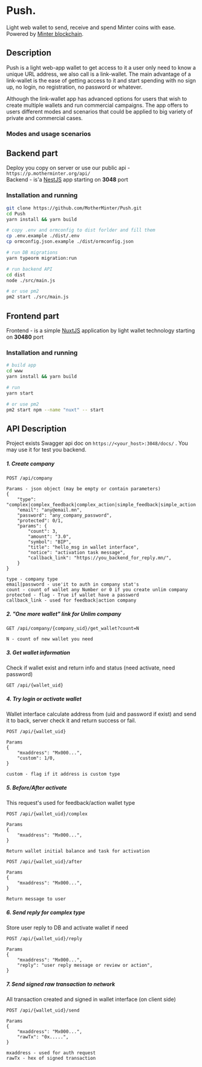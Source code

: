 # Push.
Light web wallet to send, receive and spend Minter coins with ease. Powered by <a href="https://github.com/MinterTeam" target="_blank">Minter blockchain</a>.

## Description

Push is a light web-app wallet to get access to it a user only need to know a unique URL address, we also call is a link-wallet. The main advantage of a link-wallet is the ease of getting access to it and start spending with no sign up, no login, no registration, no password or whatever. 

Although the link-wallet app has advanced options for users that wish to create multiple wallets and run commercial campaigns. The app offers to users different modes and scenarios that could be applied to big variety of private and commercial cases.

### Modes and usage scenarios

## Backend part
Deploy you copy on server or use our public api - `https://p.motherminter.org/api/`<br>
Backend - is'a <a href=https://nestjs.com/>NestJS</a> app starting on **3048** port <br>

### Installation and running
```bash
git clone https://github.com/MotherMinter/Push.git
cd Push
yarn install && yarn build

# copy .env and ormconfig to dist forlder and fill them
cp .env.example ./dist/.env
cp ormconfig.json.example ./dist/ormconfig.json

# run DB migrations
yarn typeorm migration:run

# run backend API
cd dist
node ./src/main.js

# or use pm2
pm2 start ./src/main.js
```

## Frontend part
Frontend - is a simple <a href="https://nuxtjs.org/">NuxtJS</a> application by light wallet technology starting on **30480** port<br>

### Installation and running

```bash
# build app 
cd www
yarn install && yarn build 

# run 
yarn start

# or use pm2
pm2 start npm --name "nuxt" -- start
```

## API Description
Project exists Swagger api doc on `https://<your_host>:3048/docs/` . 
You may use it for test you backend.

##### 1. Create company
```
POST /api/company

Params - json object (may be empty or contain parameters)
{
    "type": "complex|complex_feedback|complex_action|simple_feedback|simple_action|simple",
    "email": "any@email.mn",
    "password": "any_company_password",
    "protected": 0/1,
    "params": {
        "count": 3,
        "amount": "3.0",
        "symbol": "BIP",
        "title": "hello_msg in wallet interface",
        "notice": "activation task message",
        "callback_link": "https://you_backend_for_reply.mn/",
    }
}

type - company type
email|password - use'it to auth in company stat's
count - count of wallet any Number or 0 if you create unlim company
protected - flag - True if wallet have a password
callback_link - used for feedback|action company
``` 

##### 2. "One more wallet" link for Unlim company
```
GET /api/company/{company_uid}/get_wallet?count=N

N - count of new wallet you need
```

##### 3. Get wallet information
Check if wallet exist and return info and status (need activate, need password)
```
GET /api/{wallet_uid}
```

##### 4. Try login or activate wallet
Wallet interface calculate address from (uid and password if exist) and send it to back, server check it and return success or fail.

```
POST /api/{wallet_uid}

Params
{
    "mxaddress": "Mx000...",
    "custom": 1/0, 
}

custom - flag if it address is custom type 
``` 

##### 5. Before/After activate
This request's used for feedback/action wallet type
```
POST /api/{wallet_uid}/complex

Params
{
    "mxaddress": "Mx000...",
}

Return wallet initial balance and task for activation
```

```
POST /api/{wallet_uid}/after

Params 
{
    "mxaddress": "Mx000...",
}

Return message to user
```

##### 6. Send reply for complex type
Store user reply to DB and activate wallet if need

```
POST /api/{wallet_uid}/reply

Params
{
    "mxaddress": "Mx000...",
    "reply": "user reply message or review or action",
}
``` 

##### 7. Send signed raw transaction to network
All transaction created and signed in wallet interface (on client side)

```
POST /api/{wallet_uid}/send

Params
{
    "mxaddress": "Mx000...",
    "rawTx": "0x.....",
}

mxaddress - used for auth request
rawTx - hex of signed transaction
```
